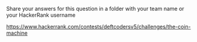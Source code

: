 Share your answers for this question in a folder with your team name or your HackerRank username 

https://www.hackerrank.com/contests/deftcodersv5/challenges/the-coin-machine

